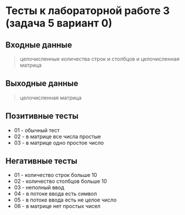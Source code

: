 # Тесты к лабораторной работе 3 (задача 5 вариант 0)

## Входные данные
> целочисленные количества строк и столбцов и целочисленная матрица

## Выходные данные
> целочисленная матрица

## Позитивные тесты
 - 01 - обычный тест
 - 02 - в матрице все числа простые
 - 03 - в матрице одно простое число

## Негативные тесты
 - 01 - количество строк больше 10
 - 02 - количество столбцов больше 10
 - 03 - неполный ввод
 - 04 - в потоке ввода есть символ
 - 05 - в потоке ввода есть не целое число
 - 06 - в матрице нет простых чисел